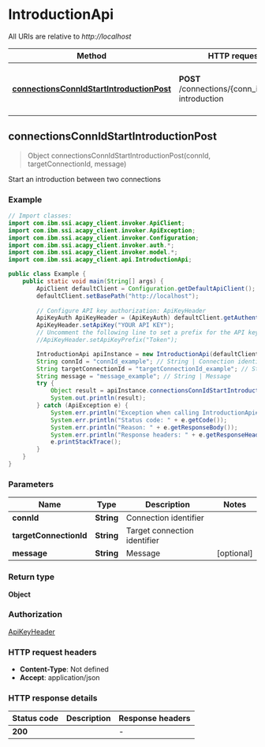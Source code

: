 # IntroductionApi

All URIs are relative to *http://localhost*

Method | HTTP request | Description
------------- | ------------- | -------------
[**connectionsConnIdStartIntroductionPost**](IntroductionApi.md#connectionsConnIdStartIntroductionPost) | **POST** /connections/{conn_id}/start-introduction | Start an introduction between two connections



## connectionsConnIdStartIntroductionPost

> Object connectionsConnIdStartIntroductionPost(connId, targetConnectionId, message)

Start an introduction between two connections

### Example

```java
// Import classes:
import com.ibm.ssi.acapy_client.invoker.ApiClient;
import com.ibm.ssi.acapy_client.invoker.ApiException;
import com.ibm.ssi.acapy_client.invoker.Configuration;
import com.ibm.ssi.acapy_client.invoker.auth.*;
import com.ibm.ssi.acapy_client.invoker.model.*;
import com.ibm.ssi.acapy_client.api.IntroductionApi;

public class Example {
    public static void main(String[] args) {
        ApiClient defaultClient = Configuration.getDefaultApiClient();
        defaultClient.setBasePath("http://localhost");
        
        // Configure API key authorization: ApiKeyHeader
        ApiKeyAuth ApiKeyHeader = (ApiKeyAuth) defaultClient.getAuthentication("ApiKeyHeader");
        ApiKeyHeader.setApiKey("YOUR API KEY");
        // Uncomment the following line to set a prefix for the API key, e.g. "Token" (defaults to null)
        //ApiKeyHeader.setApiKeyPrefix("Token");

        IntroductionApi apiInstance = new IntroductionApi(defaultClient);
        String connId = "connId_example"; // String | Connection identifier
        String targetConnectionId = "targetConnectionId_example"; // String | Target connection identifier
        String message = "message_example"; // String | Message
        try {
            Object result = apiInstance.connectionsConnIdStartIntroductionPost(connId, targetConnectionId, message);
            System.out.println(result);
        } catch (ApiException e) {
            System.err.println("Exception when calling IntroductionApi#connectionsConnIdStartIntroductionPost");
            System.err.println("Status code: " + e.getCode());
            System.err.println("Reason: " + e.getResponseBody());
            System.err.println("Response headers: " + e.getResponseHeaders());
            e.printStackTrace();
        }
    }
}
```

### Parameters


Name | Type | Description  | Notes
------------- | ------------- | ------------- | -------------
 **connId** | **String**| Connection identifier |
 **targetConnectionId** | **String**| Target connection identifier |
 **message** | **String**| Message | [optional]

### Return type

**Object**

### Authorization

[ApiKeyHeader](../README.md#ApiKeyHeader)

### HTTP request headers

- **Content-Type**: Not defined
- **Accept**: application/json

### HTTP response details
| Status code | Description | Response headers |
|-------------|-------------|------------------|
| **200** |  |  -  |

